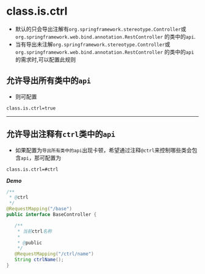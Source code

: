 # class.is.ctrl

- 默认的只会导出注解有`org.springframework.stereotype.Controller`或`org.springframework.web.bind.annotation.RestController`
的类中的`api`.
- 当有导出未注解`org.springframework.stereotype.Controller`或`org.springframework.web.bind.annotation.RestController`
的类中的`api`的需求时,可以配置此规则


## 允许导出所有类中的`api`

- 则可配置

 ```properties
 class.is.ctrl=true
 ```

---

## 允许导出注释有`ctrl`类中的`api`

- 如果配置为`导出所有类中的api`出现卡顿，希望通过注释`@ctrl`来控制哪些类会包含`api`，那可配置为

 ```properties
 class.is.ctrl=#ctrl
 ```

***Demo***
 
 ```java
 /**
  * @ctrl
  */
@RequestMapping("/base")
public interface BaseController {

    /**
     * 当前ctrl名称
     *
     * @public
     */
    @RequestMapping("/ctrl/name")
    String ctrlName();
}
 ```
